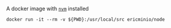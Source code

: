 A docker image with [```nvm```](https://github.com/nvm-sh/nvm) installed

```
docker run -it --rm -v ${PWD}:/usr/local/src ericminio/node
```
